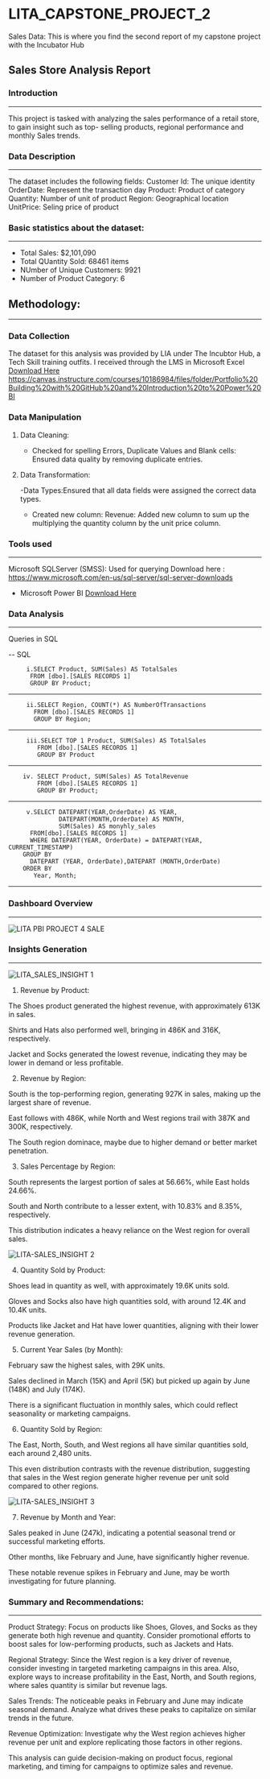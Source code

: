 # LITA_CAPSTONE_PROJECT_2
Sales Data: This is where you find the second report of my capstone project with the Incubator Hub 

## Sales Store Analysis Report

### Introduction
---

This project is tasked with analyzing the sales performance of a retail store, to gain insight such as top- selling 
products, regional performance and monthly Sales trends. 

### Data Description
---

The dataset includes the following fields:
Customer Id: The unique identity
OrderDate: Represent the transaction day
Product: Product of category
Quantity: Number of unit of product
Region: Geographical location
UnitPrice: Seling price of product

### Basic statistics about the dataset:
---

 - Total Sales: $2,101,090
 - Total QUantity Sold: 68461 items
 - NUmber of Unique Customers: 9921
 - Number of Product Category: 6


 ## Methodology:
 ---
 
### Data Collection


 The dataset for this analysis was provided by LIA under The Incubtor Hub, a Tech Skill training outfits. I received
 through the LMS in Microsoft Excel [ Download Here](https://www.microsoft.com)                                                      
 https://canvas.instructure.com/courses/10186984/files/folder/Portfolio%20Building%20with%20GitHub%20and%20Introduction%20to%20Power%20BI

### Data Manipulation


1. Data Cleaning:

   - Checked for spelling Errors, Duplicate Values and Blank cells: Ensured data quality by removing duplicate entries.

2. Data Transformation:

     -Data Types:Ensured that all data fields were assigned the correct data types.

    - Created new column:
      Revenue: Added new column to sum up the multiplying the quantity column by the unit price column.

      
### Tools used
---

  Microsoft SQLServer (SMSS): Used for querying 
  Download here :
  https://www.microsoft.com/en-us/sql-server/sql-server-downloads
- Microsoft Power BI  [Download Here](https://www.microsoft.com)
 
 
 
 ### Data Analysis
 ---
 Queries in SQL

 -- SQL
```
     i.SELECT Product, SUM(Sales) AS TotalSales
      FROM [dbo].[SALES RECORDS 1]
      GROUP BY Product;
 ```
---

```
     ii.SELECT Region, COUNT(*) AS NumberOfTransactions
       FROM [dbo].[SALES RECORDS 1]
       GROUP BY Region;
  ```
---

```
     iii.SELECT TOP 1 Product, SUM(Sales) AS TotalSales
        FROM [dbo].[SALES RECORDS 1]
        GROUP BY Product
```
---

```
    iv. SELECT Product, SUM(Sales) AS TotalRevenue
        FROM [dbo].[SALES RECORDS 1]
        GROUP BY Product;
 ```
---

```
     v.SELECT DATEPART(YEAR,OrderDate) AS YEAR, 
              DATEPART(MONTH,OrderDate) AS MONTH,
              SUM(Sales) AS monyhly_sales
      FROM[dbo].[SALES RECORDS 1]
      WHERE DATEPART(YEAR, OrderDate) = DATEPART(YEAR, CURRENT_TIMESTAMP)
    GROUP BY
      DATEPART (YEAR, OrderDate),DATEPART (MONTH,OrderDate)
    ORDER BY
       Year, Month;
   ```
--- 


   


### Dashboard Overview
 ---
      

       
 
![LITA PBI PROJECT 4 SALE](https://github.com/user-attachments/assets/ae104513-8676-45d0-a3e4-9f61d77f84dd)

### Insights Generation
---




![LITA_SALES_INSIGHT 1](https://github.com/user-attachments/assets/84e4af23-6369-44ef-8ea8-3722925e1eb0)




1. Revenue by Product:

The Shoes product generated the highest revenue, with approximately 613K in sales.

Shirts and Hats also performed well, bringing in 486K and 316K, respectively.

Jacket and Socks generated the lowest revenue, indicating they may be lower in demand or less profitable.



2. Revenue by Region:

South is the top-performing region, generating 927K in sales, making up the largest share of revenue.

East follows with 486K, while North and West regions trail with 387K and 300K, respectively.

The South region dominace, maybe due to higher demand or better market penetration.



3. Sales Percentage by Region:

South represents the largest portion of sales at 56.66%, while East holds 24.66%.

South and North contribute to a lesser extent, with 10.83% and 8.35%, respectively.

This distribution indicates a heavy reliance on the West region for overall sales.





![LITA-SALES_INSIGHT 2](https://github.com/user-attachments/assets/9afbc55b-727a-4c0e-bd8a-de0bb49cb6dd)




4. Quantity Sold by Product:

Shoes lead in quantity as well, with approximately 19.6K units sold.

Gloves and Socks also have high quantities sold, with around 12.4K and 10.4K units.

Products like Jacket and Hat have lower quantities, aligning with their lower revenue generation.



5. Current Year Sales (by Month):

February saw the highest sales, with 29K units.

Sales declined in March (15K) and April (5K) but picked up again by June (148K) and July (174K).

There is a significant fluctuation in monthly sales, which could reflect seasonality or marketing campaigns.



6. Quantity Sold by Region:

The East, North, South, and West regions all have similar quantities sold, each around 2,480 units.

This even distribution contrasts with the revenue distribution, suggesting that sales in the West region generate higher revenue per unit sold compared to other regions.







![LITA-SALES_INSIGHT 3](https://github.com/user-attachments/assets/d7d3c366-b591-47f0-b03e-a9c14b5299bb)




7. Revenue by Month and Year:

Sales peaked in June (247k), indicating a potential seasonal trend or successful marketing efforts.

Other months, like February and June, have significantly higher revenue.

These notable revenue spikes in February and June, may be worth investigating for future planning.




   ### Summary and Recommendations:
   ---

Product Strategy: Focus on products like Shoes, Gloves, and Socks as they generate both high revenue and quantity.
Consider promotional efforts to boost sales for low-performing products, such as Jackets and Hats.

Regional Strategy: Since the West region is a key driver of revenue, consider investing in targeted marketing campaigns 
in this area. Also, explore ways to increase profitability in the East, North, and South regions, where sales quantity 
is similar but revenue lags.

Sales Trends: The noticeable peaks in February and June may indicate seasonal demand. Analyze what drives these peaks to 
capitalize on similar trends in the future.

Revenue Optimization: Investigate why the West region achieves higher revenue per unit and explore replicating those factors 
in other regions.


This analysis can guide decision-making on product focus, regional marketing, and timing for campaigns to optimize sales and revenue.
